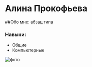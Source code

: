 # Алина Прокофьева

##Обо мне:
абзац типа

### Навыки:
+ Общие
+ Компьютерные  

![фото](C:/Users/Алина/курсач-резюме/img/IMG_20210626_212206.jpg)
